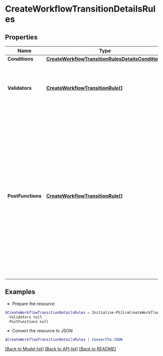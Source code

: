 # CreateWorkflowTransitionDetailsRules
## Properties

Name | Type | Description | Notes
------------ | ------------- | ------------- | -------------
**Conditions** | [**CreateWorkflowTransitionRulesDetailsConditions**](CreateWorkflowTransitionRulesDetailsConditions.md) |  | [optional] 
**Validators** | [**CreateWorkflowTransitionRule[]**](CreateWorkflowTransitionRule.md) | The workflow validators.  **Note:** The default permission validator is always added to the *initial* transition, as in:      &quot;&quot;validators&quot;&quot;: [         {             &quot;&quot;type&quot;&quot;: &quot;&quot;PermissionValidator&quot;&quot;,             &quot;&quot;configuration&quot;&quot;: {                 &quot;&quot;permissionKey&quot;&quot;: &quot;&quot;CREATE_ISSUES&quot;&quot;             }         }     ] | [optional] 
**PostFunctions** | [**CreateWorkflowTransitionRule[]**](CreateWorkflowTransitionRule.md) | The workflow post functions.  **Note:** The default post functions are always added to the *initial* transition, as in:      &quot;&quot;postFunctions&quot;&quot;: [         {             &quot;&quot;type&quot;&quot;: &quot;&quot;IssueCreateFunction&quot;&quot;         },         {             &quot;&quot;type&quot;&quot;: &quot;&quot;IssueReindexFunction&quot;&quot;         },         {             &quot;&quot;type&quot;&quot;: &quot;&quot;FireIssueEventFunction&quot;&quot;,             &quot;&quot;configuration&quot;&quot;: {                 &quot;&quot;event&quot;&quot;: {                     &quot;&quot;id&quot;&quot;: &quot;&quot;1&quot;&quot;,                     &quot;&quot;name&quot;&quot;: &quot;&quot;issue_created&quot;&quot;                 }             }         }     ]  **Note:** The default post functions are always added to the *global* and *directed* transitions, as in:      &quot;&quot;postFunctions&quot;&quot;: [         {             &quot;&quot;type&quot;&quot;: &quot;&quot;UpdateIssueStatusFunction&quot;&quot;         },         {             &quot;&quot;type&quot;&quot;: &quot;&quot;CreateCommentFunction&quot;&quot;         },         {             &quot;&quot;type&quot;&quot;: &quot;&quot;GenerateChangeHistoryFunction&quot;&quot;         },         {             &quot;&quot;type&quot;&quot;: &quot;&quot;IssueReindexFunction&quot;&quot;         },         {             &quot;&quot;type&quot;&quot;: &quot;&quot;FireIssueEventFunction&quot;&quot;,             &quot;&quot;configuration&quot;&quot;: {                 &quot;&quot;event&quot;&quot;: {                     &quot;&quot;id&quot;&quot;: &quot;&quot;13&quot;&quot;,                     &quot;&quot;name&quot;&quot;: &quot;&quot;issue_generic&quot;&quot;                 }             }         }     ] | [optional] 

## Examples

- Prepare the resource
```powershell
$CreateWorkflowTransitionDetailsRules = Initialize-PSJiraCreateWorkflowTransitionDetailsRules  -Conditions null `
 -Validators null `
 -PostFunctions null
```

- Convert the resource to JSON
```powershell
$CreateWorkflowTransitionDetailsRules | ConvertTo-JSON
```

[[Back to Model list]](../README.md#documentation-for-models) [[Back to API list]](../README.md#documentation-for-api-endpoints) [[Back to README]](../README.md)

